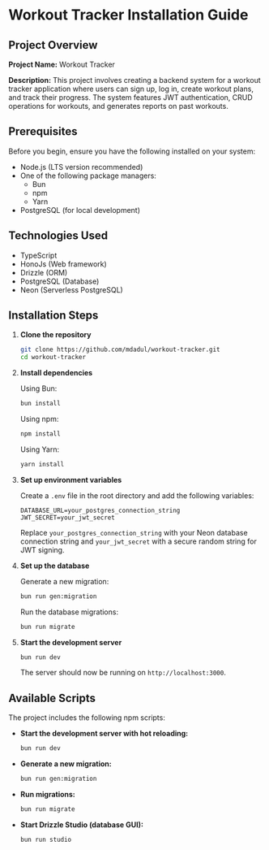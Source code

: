 # Workout Tracker Installation Guide

## Project Overview

**Project Name:** Workout Tracker

**Description:** This project involves creating a backend system for a workout tracker application where users can sign up, log in, create workout plans, and track their progress. The system features JWT authentication, CRUD operations for workouts, and generates reports on past workouts.

## Prerequisites

Before you begin, ensure you have the following installed on your system:

- Node.js (LTS version recommended)
- One of the following package managers:
  - Bun
  - npm
  - Yarn
- PostgreSQL (for local development)

## Technologies Used

- TypeScript
- HonoJs (Web framework)
- Drizzle (ORM)
- PostgreSQL (Database)
- Neon (Serverless PostgreSQL)

## Installation Steps

1. **Clone the repository**

   ```bash
   git clone https://github.com/mdadul/workout-tracker.git
   cd workout-tracker
   ```

2. **Install dependencies**

   Using Bun:
   ```bash
   bun install
   ```

   Using npm:
   ```bash
   npm install
   ```

   Using Yarn:
   ```bash
   yarn install
   ```

3. **Set up environment variables**

   Create a `.env` file in the root directory and add the following variables:

   ```
   DATABASE_URL=your_postgres_connection_string
   JWT_SECRET=your_jwt_secret
   ```

   Replace `your_postgres_connection_string` with your Neon database connection string and `your_jwt_secret` with a secure random string for JWT signing.

4. **Set up the database**

   Generate a new migration:

   ```bash
   bun run gen:migration
   ```

   Run the database migrations:

   ```bash
   bun run migrate
   ```

5. **Start the development server**

   ```bash
   bun run dev
   ```

   The server should now be running on `http://localhost:3000`.

## Available Scripts

The project includes the following npm scripts:

- **Start the development server with hot reloading:**
  ```bash
  bun run dev
  ```

- **Generate a new migration:**
  ```bash
  bun run gen:migration
  ```

- **Run migrations:**
  ```bash
  bun run migrate
  ```

- **Start Drizzle Studio (database GUI):**
  ```bash
  bun run studio
  ```

